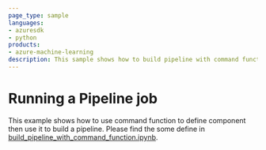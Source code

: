 ```yaml
---
page_type: sample
languages:
- azuresdk
- python
products:
- azure-machine-learning
description: This sample shows how to build pipeline with command function.
---
```


# Running a Pipeline job
This example shows how to use command function to define component then use it to build a pipeline.
Please find the some define in [build_pipeline_with_command_function.ipynb](sdk\jobs\pipelines\2b_build_pipeline_with_command_function\build_pipeline_with_command_function.ipynb).